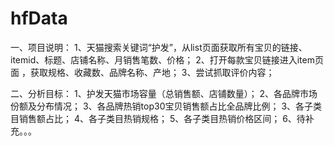 # hfData
一、项目说明：
1、天猫搜索关键词“护发”，从list页面获取所有宝贝的链接、itemid、标题、店铺名称、月销售笔数、价格；
2、打开每款宝贝链接进入item页面 ，获取规格、收藏数、品牌名称、产地；
3、尝试抓取评价内容；

二、分析目标：
1、护发天猫市场容量（总销售额、店铺数量）；
2、各品牌市场份额及分布情况；
3、各品牌热销top30宝贝销售额占比全品牌比例；
3、各子类目销售额占比；
4、各子类目热销规格；
5、各子类目热销价格区间；
6、待补充。。。
